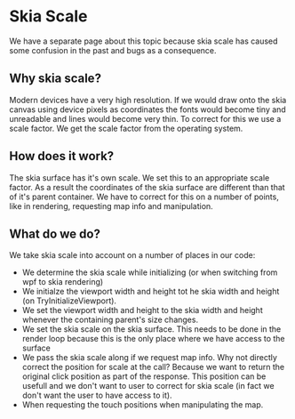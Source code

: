 # Skia Scale

We have a separate page about this topic because skia scale has caused some confusion in the past and bugs as a consequence. 

## Why skia scale?
Modern devices have a very high resolution. If we would draw onto the skia canvas using device pixels as coordinates the fonts would become tiny and unreadable and lines would become very thin. To correct for this we use a scale factor. We get the scale factor from the operating system.

## How does it work?
The skia surface has it's own scale. We set this to an appropriate scale factor. As a result the coordinates of the skia surface are different than that of it's parent container. We have to correct for this on a number of points, like in rendering, requesting map info and manipulation.

## What do we do?
We take skia scale into account on a number of places in our code:

- We determine the skia scale while initializing (or when switching from wpf to skia rendering)
- We initialze the viewport width and height tot he skia width and height (on TryInitializeViewport).
- We set the viewport width and height to the skia width and height whenever the containing parent's size changes.
- We set the skia scale on the skia surface. This needs to be done in the render loop because this is the only place where we have access to the surface
- We pass the skia scale along if we request map info. Why not directly correct the position for scale at the call? Because we want to return the original click position as part of the response. This position can be usefull and we don't want to user to correct for skia scale (in fact we don't want the user to have access to it).
- When requesting the touch positions when manipulating the map.
